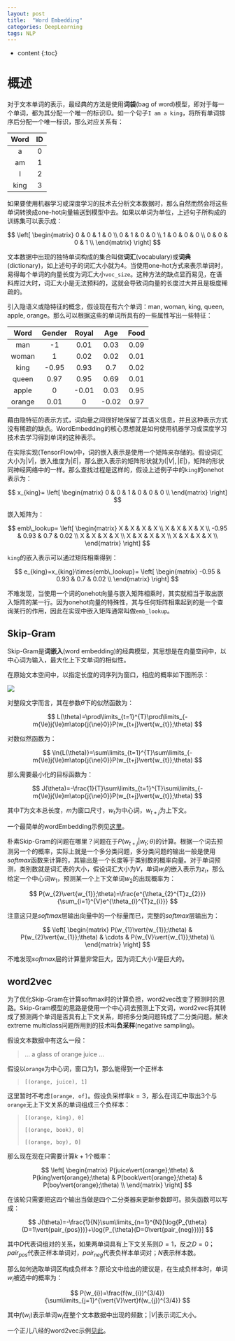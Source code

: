 ```yaml
---
layout: post
title:  "Word Embedding"
categories: DeepLearning
tags: NLP
---
```


* content
{:toc}

# 概述

对于文本单词的表示，最经典的方法是使用**词袋**(bag of word)模型，即对于每一个单词，都为其分配一个唯一的标识ID。如一个句子```I am a king```，将所有单词排序后分配一个唯一标识，那么对应关系有：

|Word|ID|
|:-:|:-:|
|a|0|
|am|1|
|I|2|
|king|3|

如果要使用机器学习或深度学习的技术去分析文本数据时，那么自然而然会将这些单词转换成one-hot向量输送到模型中去。如果以单词为单位，上述句子所构成的训练集可以表示成：

$$
\left[
 \begin{matrix}
   0 & 0 & 1 & 0 \\
   0 & 1 & 0 & 0 \\
   1 & 0 & 0 & 0 \\
   0 & 0 & 0 & 1 \\
  \end{matrix}
\right]
$$

文本数据中出现的独特单词构成的集合叫做**词汇**(vocabulary)或**词典**(dictionary)，如上述句子的词汇大小就为$4$。当使用one-hot方式来表示单词时，易得每个单词的向量长度为词汇大小```voc_size```。这种方法的缺点显而易见，在语料库过大时，词汇大小是无法预料的，这就会导致词向量的长度过大并且是极度稀疏的。

引入隐语义或隐特征的概念，假设现在有六个单词：man, woman, king, queen, apple, orange。那么可以根据这些的单词所具有的一些属性写出一些特征：

|Word|Gender|Royal|Age|Food|
|:-:|:-:|:-:|:-:|:-:|
|man|-1|0.01|0.03|0.09|
|woman|1|0.02|0.02|0.01|
|king|-0.95|0.93|0.7|0.02|
|queen|0.97|0.95|0.69|0.01|
|apple|0|-0.01|0.03|0.95|
|orange|0.01|0|-0.02|0.97|

藉由隐特征的表示方式，词向量之间很好地保留了其语义信息，并且这种表示方式没有稀疏的缺点。WordEmbedding的核心思想就是如何使用机器学习或深度学习技术去学习得到单词的这种表示。

在实际实现(TensorFlow)中，词的嵌入表示是使用一个矩阵来存储的。假设词汇大小为$\vert{V}\vert$，嵌入维度为$\vert{E}\vert$，那么嵌入表示的矩阵形状就为$(\vert{V}\vert, \vert{E}\vert)$，矩阵的形状同神经网络中的一样。那么查找过程是这样的，假设上述例子中的```king```的onehot表示为：

$$
x_{king}=
\left[
 \begin{matrix}
   0 & 0 & 1 & 0 & 0 & 0 \\
  \end{matrix}
\right]
$$

嵌入矩阵为：

$$
emb\_lookup=
\left[
 \begin{matrix}
   X & X & X & X \\
   X & X & X & X \\
   -0.95 & 0.93 & 0.7 & 0.02 \\
   X & X & X & X \\
   X & X & X & X \\
   X & X & X & X \\
  \end{matrix}
\right]
$$

```king```的嵌入表示可以通过矩阵相乘得到：

$$
e_{king}=x_{king}\times{emb\_lookup}=
\left[
 \begin{matrix}
   -0.95 & 0.93 & 0.7 & 0.02 \\
  \end{matrix}
\right]
$$

不难发现，当使用一个词的onehot向量与嵌入矩阵相乘时，其实就相当于取出嵌入矩阵的某一行。因为onehot向量的特殊性，其与任何矩阵相乘起到的是一个查询某行的作用，因此在实现中嵌入矩阵通常叫做```emb_lookup```。

## Skip-Gram

Skip-Gram是**词嵌入**(word embedding)的经典模型，其思想是在向量空间中，以中心词为输入，最大化上下文单词的相似性。

在原始文本空间中，以指定长度的词序列为窗口，相应的概率如下图所示：

![](/img/2019-04-17_15-33-51.bmp)

对整段文字而言，其在参数$\theta$下的似然函数为：

$$
L(\theta)=\prod\limits_{t=1}^{T}\prod\limits_{-m{\le}j{\le}m\atop{j{\ne}0}}P(w_{t+j}\vert{w_{t}};\theta)
$$

对数似然函数为：

$$
\ln{L(\theta)}=\sum\limits_{t=1}^{T}\sum\limits_{-m{\le}j{\le}m\atop{j{\ne}0}}P(w_{t+j}\vert{w_{t}};\theta)
$$

那么需要最小化的目标函数为：

$$
J(\theta)=-\frac{1}{T}\sum\limits_{t=1}^{T}\sum\limits_{-m{\le}j{\le}m\atop{j{\ne}0}}P(w_{t+j}\vert{w_{t}};\theta)
$$

其中$T$为文本总长度，$m$为窗口尺寸，$w_{t}$为中心词，$w_{t+j}$为上下文。

一个最简单的wordEmbedding示例见[这里](https://github.com/Daya-Jin/DL_for_learner/blob/master/NLP/WordEmbedding.ipynb)。

朴素Skip-Gram的问题在哪里？问题在于$P(w_{t+j}\vert{w_{t}};\theta)$的计算。根据一个词去预测另一个的概率，实际上就是一个多分类问题，多分类问题的输出一般是使用$softmax$函数来计算的，其输出是一个长度等于类别数的概率向量。对于单词预测，类别数就是词汇表的大小，假设词汇大小为$V$，单词$w_{i}$的嵌入表示为$z_{i}$，那么给定一个中心词$w_{1}$，预测某一个上下文单词$w_{2}$的出现概率为：

$$
P(w_{2}\vert{w_{1}};\theta)=\frac{e^{\theta_{2}^{T}z_{2}}}{\sum_{i=1}^{V}e^{\theta_{i}^{T}z_{i}}}
$$

注意这只是$softmax$层输出向量中的一个标量而已，完整的$softmax$层输出为：

$$
\left[
 \begin{matrix}
   P(w_{1}\vert{w_{1}};\theta) & P(w_{2}\vert{w_{1}};\theta) & \cdots & P(w_{V}\vert{w_{1}};\theta) \\
  \end{matrix}
\right]
$$

不难发现$softmax$层的计算量非常巨大，因为词汇大小$V$是巨大的。

## word2vec

为了优化Skip-Gram在计算softmax时的计算负担，word2vec改变了预测时的思路。Skip-Gram模型的思路是使用一个中心词去预测上下文词，word2vec将其转成了预测两个单词是否具有上下文关系，即把多分类问题转成了二分类问题。解决extreme multiclass问题所用到的技术叫**负采样**(negative sampling)。

假设文本数据中有这么一段：

> ... a glass of orange juice ...

假设以```orange```为中心词，窗口为$1$，那么能得到一个正样本

> ```[(orange, juice), 1]```

这里暂时不考虑```[orange, of]```。假设负采样率$k=3$，那么在词汇中取出$3$个与```orange```无上下文关系的单词组成三个负样本：

> ```[(orange, king), 0]```
> 
> ```[(orange, book), 0]```
> 
> ```[(orange, boy), 0]```

那么现在现在只需要计算$k+1$个概率：

$$
\left[
 \begin{matrix}
   P(juice\vert{orange};\theta) & P(king\vert{orange};\theta) & P(book\vert{orange};\theta) & P(boy\vert{orange};\theta) \\
  \end{matrix}
\right]
$$

在该轮只需要把这四个输出当做是四个二分类器来更新参数即可。损失函数可以写成：

$$
J(\theta)=-\frac{1}{N}\sum\limits_{n=1}^{N}[\log{P_{\theta}(D=1\vert{pair_{pos}})}+\log{P_{\theta}(D=0\vert{pair_{neg}})}]
$$

其中$D$代表词组对的关系，如果两单词具有上下文关系则$D=1$，反之$D=0$；$pair_{pos}$代表正样本单词对，$pair_{neg}$代表负样本单词对；$N$表示样本数。

那么如何选取单词区构成负样本？原论文中给出的建议是，在生成负样本时，单词$w_{i}$被选中的概率为：

$$
P(w_{i})=\frac{f(w_{i})^{3/4}}{\sum\limits_{j=1}^{\vert{V}\vert}f(w_{j})^{3/4}}
$$

其中$f(w_{i})$表示单词$w_{i}$在整个文本数据中出现的频数；$\vert{V}\vert$表示词汇大小。

一个正儿八经的word2vec示例[见此](https://github.com/Daya-Jin/DL_for_learner/blob/master/NLP/word2vec.ipynb)。
